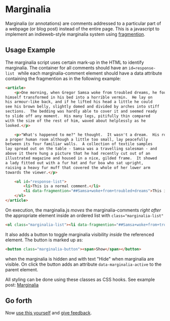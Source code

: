# Marginalia

Marginalia (or annotations) are comments addressed to a particular part of a webpage (or blog post) instead of the entire page. This is a javascript to implement an indieweb-style marginalia system using [fragmention](http://www.kevinmarks.com/fragmentions.html).


## Usage Example

The marginalia script uses certain mark-up in the HTML to identify marginalia. The container for all comments should have an ```id=response-list ``` while each marginalia-comment element should have a data attribute containing the fragmention as in the following example:

```html
<article>
	<p>One morning, when Gregor Samsa woke from troubled dreams, he found
himself transformed in his bed into a horrible vermin.  He lay on
his armour-like back, and if he lifted his head a little he could
see his brown belly, slightly domed and divided by arches into stiff
sections.  The bedding was hardly able to cover it and seemed ready
to slide off any moment.  His many legs, pitifully thin compared
with the size of the rest of him, waved about helplessly as he
looked.</p>

	<p>"What's happened to me?" he thought.  It wasn't a dream.  His room,
a proper human room although a little too small, lay peacefully
between its four familiar walls.  A collection of textile samples
lay spread out on the table - Samsa was a travelling salesman - and
above it there hung a picture that he had recently cut out of an
illustrated magazine and housed in a nice, gilded frame.  It showed
a lady fitted out with a fur hat and fur boa who sat upright,
raising a heavy fur muff that covered the whole of her lower arm
towards the viewer.</p>

	<ol id="response-list">
		<li>This is a normal comment.</li>
		<li data-fragmention="##Samsa+woke+from+troubled+dreams">This is a marginalia-comment.</li>
	</ol>
</article>
```

On execution, the marginalia.js _moves_ the marginalia-comments _right after_ the appropriate element inside an ordered list with ``` class="marginalia-list" ```

```html
<ol class="marginalia-list"><li data-fragmention="##Samsa+woke+from+troubled+dreams">This is a marginalia-comment.</li></ol>
```

It also adds a button to toggle marginalia visibility _inside_ the referenced element. The button is marked up as:

```html
<button class="marginalia-button"><span>Show</span></button>
```
when the marginalia is hidden and with text "Hide" when marginalia are visible. On click the button adds an attribute ``` data-marginalia-active ``` to the parent element.

All styling can be done using these classes as CSS hooks. See example post: [Marginalia](https://kartikprabhu.com/article/marginalia)




## Go forth

Now [use this yourself](https://github.com/kartikprabhu/marginalia) and [give feedback](https://github.com/kartikprabhu/marginalia/issues).

